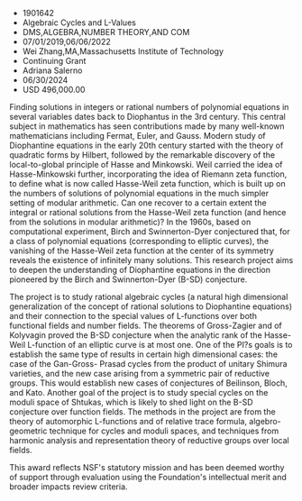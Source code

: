 
* 1901642
* Algebraic Cycles and L-Values
* DMS,ALGEBRA,NUMBER THEORY,AND COM
* 07/01/2019,06/06/2022
* Wei Zhang,MA,Massachusetts Institute of Technology
* Continuing Grant
* Adriana Salerno
* 06/30/2024
* USD 496,000.00

Finding solutions in integers or rational numbers of polynomial equations in
several variables dates back to Diophantus in the 3rd century. This central
subject in mathematics has seen contributions made by many well-known
mathematicians including Fermat, Euler, and Gauss. Modern study of Diophantine
equations in the early 20th century started with the theory of quadratic forms
by Hilbert, followed by the remarkable discovery of the local-to-global
principle of Hasse and Minkowski. Weil carried the idea of Hasse-Minkowski
further, incorporating the idea of Riemann zeta function, to define what is now
called Hasse-Weil zeta function, which is built up on the numbers of solutions
of polynomial equations in the much simpler setting of modular arithmetic. Can
one recover to a certain extent the integral or rational solutions from the
Hasse-Weil zeta function (and hence from the solutions in modular arithmetic)?
In the 1960s, based on computational experiment, Birch and Swinnerton-Dyer
conjectured that, for a class of polynomial equations (corresponding to elliptic
curves), the vanishing of the Hasse-Weil zeta function at the center of its
symmetry reveals the existence of infinitely many solutions. This research
project aims to deepen the understanding of Diophantine equations in the
direction pioneered by the Birch and Swinnerton-Dyer (B-SD) conjecture.

The project is to study rational algebraic cycles (a natural high dimensional
generalization of the concept of rational solutions to Diophantine equations)
and their connection to the special values of L-functions over both functional
fields and number fields. The theorems of Gross-Zagier and of Kolyvagin proved
the B-SD conjecture when the analytic rank of the Hasse-Weil L-function of an
elliptic curve is at most one. One of the PI?s goals is to establish the same
type of results in certain high dimensional cases: the case of the Gan-Gross-
Prasad cycles from the product of unitary Shimura varieties, and the new case
arising from a symmetric pair of reductive groups. This would establish new
cases of conjectures of Beilinson, Bloch, and Kato. Another goal of the project
is to study special cycles on the moduli space of Shtukas, which is likely to
shed light on the B-SD conjecture over function fields. The methods in the
project are from the theory of automorphic L-functions and of relative trace
formula, algebro-geometric technique for cycles and moduli spaces, and
techniques from harmonic analysis and representation theory of reductive groups
over local fields.

This award reflects NSF's statutory mission and has been deemed worthy of
support through evaluation using the Foundation's intellectual merit and broader
impacts review criteria.
